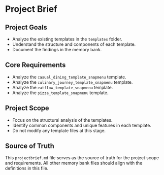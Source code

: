 # Project Brief

## Project Goals
- Analyze the existing templates in the `templates` folder.
- Understand the structure and components of each template.
- Document the findings in the memory bank.

## Core Requirements
- Analyze the `casual_dining_template_snapmenu` template.
- Analyze the `culinary_journey_template_snapmenu` template.
- Analyze the `eatflow_template_snapmenu` template.
- Analyze the `pizza_template_snapmenu` template.

## Project Scope
- Focus on the structural analysis of the templates.
- Identify common components and unique features in each template.
- Do not modify any template files at this stage.

## Source of Truth
This `projectbrief.md` file serves as the source of truth for the project scope and requirements. All other memory bank files should align with the definitions in this file.

